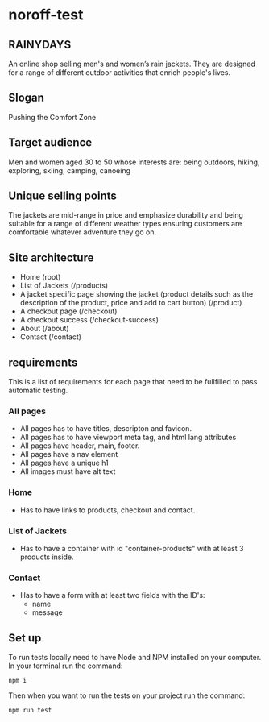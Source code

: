 # noroff-test

## RAINYDAYS

An online shop selling men's and women’s rain jackets. They are designed for a range of different outdoor activities that enrich people's lives.

## Slogan

Pushing the Comfort Zone

## Target audience

Men and women aged 30 to 50 whose interests are: being outdoors, hiking, exploring, skiing, camping, canoeing

## Unique selling points

The jackets are mid-range in price and emphasize durability and being suitable for a range of different weather types ensuring customers are comfortable whatever adventure they go on.

## Site architecture

- Home (root)
- List of Jackets (/products)
- A jacket specific page showing the jacket (product details such as the description of the product, price and add to cart button) (/product)
- A checkout page (/checkout)
- A checkout success (/checkout-success)
- About (/about)
- Contact (/contact)

## requirements

This is a list of requirements for each page that need to be fullfilled to pass automatic testing.

### All pages

- All pages has to have titles, descripton and favicon.
- All pages has to have viewport meta tag, and html lang attributes
- All pages have header, main, footer.
- All pages have a nav element
- All pages have a unique h1
- All images must have alt text

### Home

- Has to have links to products, checkout and contact.

### List of Jackets

- Has to have a container with id "container-products" with at least 3 products inside.

### Contact

- Has to have a form with at least two fields with the ID's:
  - name
  - message

## Set up

To run tests locally need to have Node and NPM installed on your computer.
In your terminal run the command:

`npm i`

Then when you want to run the tests on your project run the command:

`npm run test`
